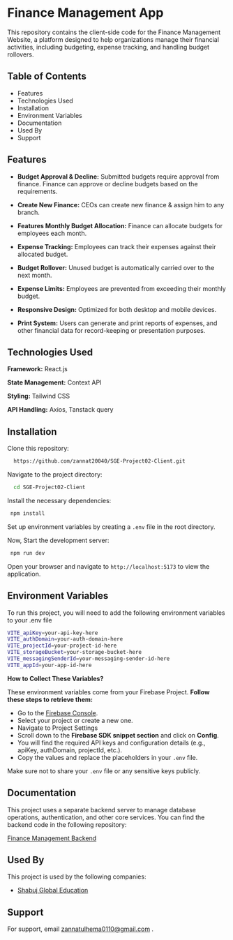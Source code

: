 
# Finance Management App 

This repository contains the client-side code for the Finance Management Website, a platform designed to help organizations manage their financial activities, including budgeting, expense tracking, and handling budget rollovers.


## Table of Contents

- Features
- Technologies Used
- Installation
- Environment Variables
- Documentation
- Used By
- Support


## Features

- **Budget Approval & Decline:** Submitted budgets require approval from finance. Finance can approve or decline budgets based on the requirements.

- **Create New Finance:** CEOs can create new finance & assign him to any branch.

- **Features Monthly Budget Allocation:** Finance can allocate budgets for employees each month.
- **Expense Tracking:** Employees can track their expenses against their allocated budget.
- **Budget Rollover:** Unused budget is automatically carried over to the next month.
- **Expense Limits:** Employees are prevented from exceeding their monthly budget.
- **Responsive Design:** Optimized for both desktop and mobile devices.
- **Print System:** Users can generate and print reports of expenses, and other financial data for record-keeping or presentation purposes.
## Technologies Used

**Framework:** React.js 

**State Management:** Context API 

**Styling:** Tailwind CSS 

**API Handling:** Axios, Tanstack query


## Installation

Clone this repository:

```bash
  https://github.com/zannat20040/SGE-Project02-Client.git
```
    
Navigate to the project directory:

```bash
  cd SGE-Project02-Client
```
Install the necessary dependencies:
```bash
 npm install

```
Set up environment variables by creating a ``` .env ```  file in the root directory.


Now, Start the development server:
```bash
 npm run dev
```

Open your browser and navigate to ```http://localhost:5173``` to view the application.
## Environment Variables

To run this project, you will need to add the following environment variables to your .env file

```bash 
VITE_apiKey=your-api-key-here
VITE_authDomain=your-auth-domain-here
VITE_projectId=your-project-id-here
VITE_storageBucket=your-storage-bucket-here
VITE_messagingSenderId=your-messaging-sender-id-here
VITE_appId=your-app-id-here

```

**How to Collect These Variables?**

These environment variables come from your Firebase Project. **Follow these steps to retrieve them:**

- Go to the [Firebase Console](https://console.firebase.google.com/u/0/).
- Select your project or create a new one.
- Navigate to Project Settings
- Scroll down to the **Firebase SDK snippet section** and click on **Config**.
- You will find the required API keys and configuration details (e.g., apiKey, authDomain, projectId, etc.).
- Copy the values and replace the placeholders in your ```.env```  file.

Make sure not to share your ```.env``` file or any sensitive keys publicly.
## Documentation

This project uses a separate backend server to manage database operations, authentication, and other core services. You can find the backend code in the following repository:


[Finance Management Backend](https://github.com/sadmanryanriad/SGE-project02-Backend)


## Used By

This project is used by the following companies:

- [Shabuj Global Education](https://choosealicense.com/licenses/mit/)



## Support

For support, email zannatulhema0110@gmail.com .
